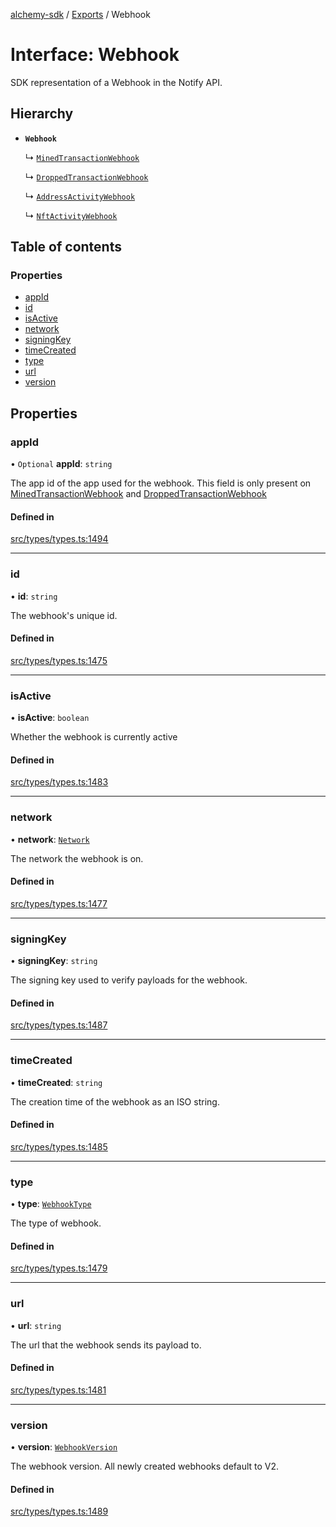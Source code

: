 [alchemy-sdk](../README.md) / [Exports](../modules.md) / Webhook

# Interface: Webhook

SDK representation of a Webhook in the Notify API.

## Hierarchy

- **`Webhook`**

  ↳ [`MinedTransactionWebhook`](MinedTransactionWebhook.md)

  ↳ [`DroppedTransactionWebhook`](DroppedTransactionWebhook.md)

  ↳ [`AddressActivityWebhook`](AddressActivityWebhook.md)

  ↳ [`NftActivityWebhook`](NftActivityWebhook.md)

## Table of contents

### Properties

- [appId](Webhook.md#appid)
- [id](Webhook.md#id)
- [isActive](Webhook.md#isactive)
- [network](Webhook.md#network)
- [signingKey](Webhook.md#signingkey)
- [timeCreated](Webhook.md#timecreated)
- [type](Webhook.md#type)
- [url](Webhook.md#url)
- [version](Webhook.md#version)

## Properties

### appId

• `Optional` **appId**: `string`

The app id of the app used for the webhook. This field is only present on
[MinedTransactionWebhook](MinedTransactionWebhook.md) and [DroppedTransactionWebhook](DroppedTransactionWebhook.md)

#### Defined in

[src/types/types.ts:1494](https://github.com/alchemyplatform/alchemy-sdk-js/blob/30d9ef5/src/types/types.ts#L1494)

___

### id

• **id**: `string`

The webhook's unique id.

#### Defined in

[src/types/types.ts:1475](https://github.com/alchemyplatform/alchemy-sdk-js/blob/30d9ef5/src/types/types.ts#L1475)

___

### isActive

• **isActive**: `boolean`

Whether the webhook is currently active

#### Defined in

[src/types/types.ts:1483](https://github.com/alchemyplatform/alchemy-sdk-js/blob/30d9ef5/src/types/types.ts#L1483)

___

### network

• **network**: [`Network`](../enums/Network.md)

The network the webhook is on.

#### Defined in

[src/types/types.ts:1477](https://github.com/alchemyplatform/alchemy-sdk-js/blob/30d9ef5/src/types/types.ts#L1477)

___

### signingKey

• **signingKey**: `string`

The signing key used to verify payloads for the webhook.

#### Defined in

[src/types/types.ts:1487](https://github.com/alchemyplatform/alchemy-sdk-js/blob/30d9ef5/src/types/types.ts#L1487)

___

### timeCreated

• **timeCreated**: `string`

The creation time of the webhook as an ISO string.

#### Defined in

[src/types/types.ts:1485](https://github.com/alchemyplatform/alchemy-sdk-js/blob/30d9ef5/src/types/types.ts#L1485)

___

### type

• **type**: [`WebhookType`](../enums/WebhookType.md)

The type of webhook.

#### Defined in

[src/types/types.ts:1479](https://github.com/alchemyplatform/alchemy-sdk-js/blob/30d9ef5/src/types/types.ts#L1479)

___

### url

• **url**: `string`

The url that the webhook sends its payload to.

#### Defined in

[src/types/types.ts:1481](https://github.com/alchemyplatform/alchemy-sdk-js/blob/30d9ef5/src/types/types.ts#L1481)

___

### version

• **version**: [`WebhookVersion`](../enums/WebhookVersion.md)

The webhook version. All newly created webhooks default to V2.

#### Defined in

[src/types/types.ts:1489](https://github.com/alchemyplatform/alchemy-sdk-js/blob/30d9ef5/src/types/types.ts#L1489)

